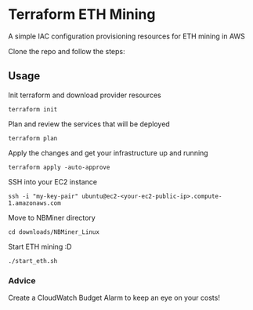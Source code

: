 # Terraform ETH Mining
A simple IAC configuration provisioning resources for ETH mining in AWS

Clone the repo and follow the steps:

## Usage
Init terraform and download provider resources

`terraform init`

Plan and review the services that will be deployed

`terraform plan`

Apply the changes and get your infrastructure up and running

`terraform apply -auto-approve`

SSH into your EC2 instance

`ssh -i "my-key-pair" ubuntu@ec2-<your-ec2-public-ip>.compute-1.amazonaws.com `

Move to NBMiner directory

`cd downloads/NBMiner_Linux`

Start ETH mining :D

`./start_eth.sh`

### Advice
Create a CloudWatch Budget Alarm to keep an eye on your costs!